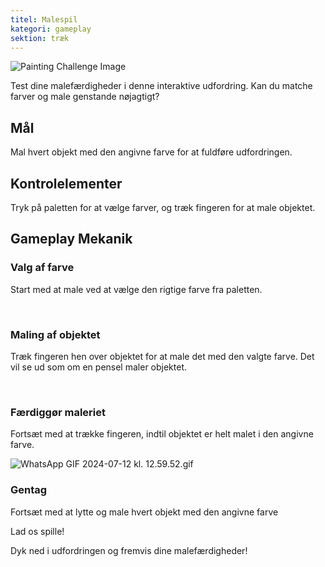 ```yaml
---
titel: Malespil
kategori: gameplay
sektion: træk
---
```

![Painting Challenge Image](https://help.Studycat.com/hc/article_attachments/34823177517721)


Test dine malefærdigheder i denne interaktive udfordring. Kan du matche farver og male genstande nøjagtigt?


## Mål


Mal hvert objekt med den angivne farve for at fuldføre udfordringen.


## Kontrolelementer


Tryk på paletten for at vælge farver, og træk fingeren for at male objektet.


## Gameplay Mekanik


### Valg af farve


Start med at male ved at vælge den rigtige farve fra paletten.


 


### Maling af objektet


Træk fingeren hen over objektet for at male det med den valgte farve. Det vil se ud som om en pensel maler objektet.


 


### Færdiggør maleriet


Fortsæt med at trække fingeren, indtil objektet er helt malet i den angivne farve.


![WhatsApp GIF 2024-07-12 kl. 12.59.52.gif](https://help.Studycat.com/hc/article_attachments/34967665665945)


### Gentag


Fortsæt med at lytte og male hvert objekt med den angivne farve


Lad os spille!


Dyk ned i udfordringen og fremvis dine malefærdigheder!